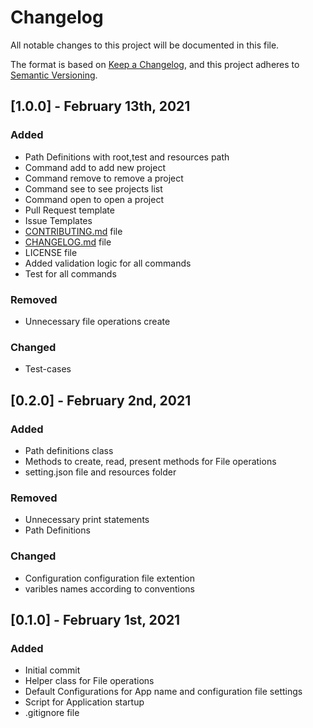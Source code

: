 # Changelog
All notable changes to this project will be documented in this file.

The format is based on [Keep a Changelog](https://keepachangelog.com/en/1.0.0/),
and this project adheres to [Semantic Versioning](https://semver.org/spec/v2.0.0.html).

## [1.0.0] - February 13th, 2021

### Added
- Path Definitions with root,test and resources path
- Command add to add new project
- Command remove to remove a project
- Command see to see projects list
- Command open to open a project
- Pull Request template
- Issue Templates
- [CONTRIBUTING.md](https://github.com/shan7030/code-opener-cli/blob/master/CONTRIBUTING.md) file
- [CHANGELOG.md](https://github.com/shan7030/code-opener-cli/blob/master/CHANGELOG.md) file
- LICENSE file
- Added validation logic for all commands
- Test for all commands

### Removed
- Unnecessary file operations create

### Changed
- Test-cases

## [0.2.0] - February 2nd, 2021

### Added
- Path definitions class
- Methods to create, read, present methods for File operations
- setting.json file and resources folder

### Removed
- Unnecessary print statements
- Path Definitions

### Changed
- Configuration configuration file extention
- varibles names according to conventions

## [0.1.0] - February 1st, 2021

### Added 
- Initial commit
- Helper class for File operations
- Default Configurations for App name and configuration file settings
- Script for Application startup
- .gitignore file
